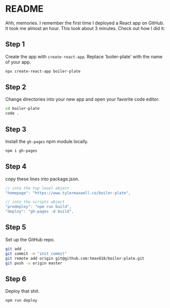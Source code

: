 # README

Ahh, memories. I remember the first time I deployed a React app on GitHub. It took me almost an hour. This took about 3 minutes. Check out how I did it:

## Step 1

Create the app with `create-react-app`. Replace 'boiler-plate' with the name of your app.

~~~bash
npx create-react-app boiler-plate
~~~

## Step 2

Change directories into your new app and open your favorite code editor.

~~~bash
cd boiler-plate
code .
~~~

## Step 3

Install the `gh-pages` npm module locally.

~~~bash
npm i gh-pages
~~~

## Step 4

copy these lines into package.json.

~~~javascript
// into the top level object
"homepage": "https://www.tylermaxwell.co/boiler-plate",

// into the scripts object
"predeploy": "npm run build",
"deploy": "gh-pages -d build",
~~~

## Step 5 

Set up the GitHub repo.

~~~bash
git add .
git commit -m "init commit"
git remote add origin git@github.com:tmax818/boiler-plate.git
git push -u origin master
~~~

## Step 6

Deploy that shit.

~~~
npm run deploy
~~~